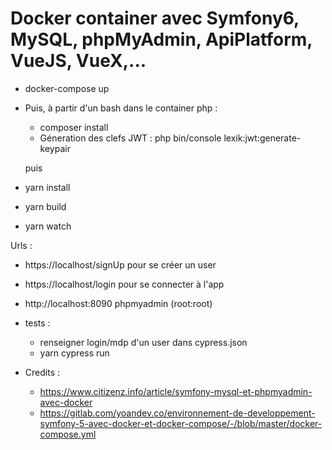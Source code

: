 # Docker container avec Symfony6, MySQL, phpMyAdmin, ApiPlatform, VueJS, VueX,...  
  
* docker-compose up
* Puis, à partir d'un bash dans le container php :
  * composer install
  * Géneration des clefs JWT : php bin/console lexik:jwt:generate-keypair
  
  puis  

* yarn install  
* yarn build
* yarn watch
   
Urls :  
* https://localhost/signUp pour se créer un user  
* https://localhost/login pour se connecter à l'app  
* http://localhost:8090 phpmyadmin (root:root)  

* tests : 
  * renseigner login/mdp d'un user dans cypress.json  
  * yarn cypress run  

* Credits :  
  * https://www.citizenz.info/article/symfony-mysql-et-phpmyadmin-avec-docker  
  * https://gitlab.com/yoandev.co/environnement-de-developpement-symfony-5-avec-docker-et-docker-compose/-/blob/master/docker-compose.yml  
  